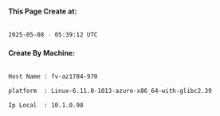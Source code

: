 
   
#### This Page Create at:

```bash

2025-05-08 - 05:39:12 UTC

```

#### Create By Machine:

```bash

Host Name : fv-az1784-970

platform  : Linux-6.11.0-1013-azure-x86_64-with-glibc2.39

Ip Local  : 10.1.0.98

```

